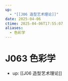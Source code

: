```yaml
---
up:
  - "[[J06 造型艺术理论]]"
date: 2025-04-06
ctime: 2025-04-06T17:55:07
aliases:
  - 色彩学
---
```


# J063 色彩学

- up: [[J06 造型艺术理论]]

